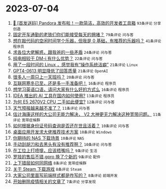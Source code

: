 # 2023-07-04

1. [🎁 [首发送码] Pandora 发布啦！一款简洁，高效的开发者工具箱](https://www.v2ex.com/t/953853) `93条评论` `分享创造`
1. [固定开车通勤的老铁们你们能接受每天的拥堵？](https://www.v2ex.com/t/953845) `79条评论` `问与答`
1. [想在敲代码的空闲时间学个乐器，但我是 0 基础，有推荐的乐器吗？](https://www.v2ex.com/t/953887) `41条评论` `程序员`
1. [求各位大佬解惑，跟我爸的一些矛盾](https://www.v2ex.com/t/953889) `24条评论` `问与答`
1. [纯电相较于 DM-i 有什么优势？](https://www.v2ex.com/t/953863) `22条评论` `问与答`
1. [用了一段时间的 Linux ，感觉我有“操作系统洁癖”](https://www.v2ex.com/t/953897) `21条评论` `Linux`
1. [GPT4-0613 明显降低了回答质量](https://www.v2ex.com/t/953862) `21条评论` `OpenAI`
1. [很多人一周只上一天班吗？](https://www.v2ex.com/t/953860) `20条评论` `问与答`
1. [互联网寒冬已至，还是多一手准备吧！](https://www.v2ex.com/t/953903) `16条评论` `程序员`
1. [想学习英语口语，请问大家有什么好的方式么](https://www.v2ex.com/t/953857) `16条评论` `程序员`
1. [IDEA 推出的 AI 工具在国内如何使用?](https://www.v2ex.com/t/953849) `13条评论` `程序员`
1. [为何 E5 2670V2 CPU 二手如此便宜?](https://www.v2ex.com/t/953865) `12条评论` `问与答`
1. [天气预报越来越不准了？](https://www.v2ex.com/t/953871) `11条评论` `问与答`
1. [估计海康这样的大公司无能力解决， V2 大神更无力解决这种宽带问题。](https://www.v2ex.com/t/953858) `11条评论` `宽带症候群`
1. [如何根据身份证号码查询是否还在世且活着？](https://www.v2ex.com/t/953900) `10条评论` `问与答`
1. [桌面应用开发求大佬推荐技术方案](https://www.v2ex.com/t/953895) `10条评论` `Windows`
1. [你期待的 NAS 下载场景](https://www.v2ex.com/t/953875) `10条评论` `NAS`
1. [手动刮胡刀和去黑头有没有推荐啊？](https://www.v2ex.com/t/953846) `10条评论` `问与答`
1. [在工位上打喷嚏，应该捂嘴吗？](https://www.v2ex.com/t/953909) `9条评论` `生活`
1. [罗技的售后不错,gpro 换了个新的](https://www.v2ex.com/t/953855) `9条评论` `配件`
1. [上下错层如何同网络](https://www.v2ex.com/t/953884) `8条评论` `宽带症候群`
1. [关于 Steam 下载游戏](https://www.v2ex.com/t/953878) `8条评论` `Steam`
1. [大家公司里面写前端样式都是咋写的？](https://www.v2ex.com/t/953872) `8条评论` `前端开发`
1. [开始删除疫情相关的文章了](https://www.v2ex.com/t/953911) `7条评论` `分享发现`
